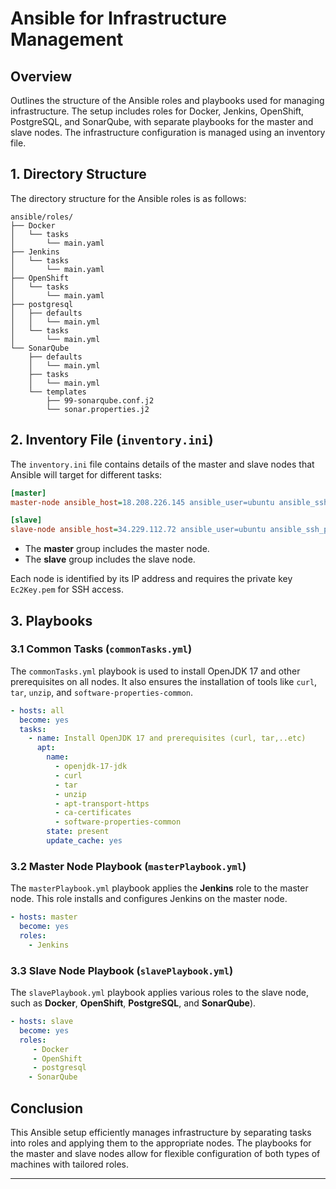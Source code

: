 # Ansible for Infrastructure Management
## Overview
Outlines the structure of the Ansible roles and playbooks used for managing infrastructure.
The setup includes roles for Docker, Jenkins, OpenShift, PostgreSQL, and SonarQube, with separate playbooks for the master and slave nodes. 
The infrastructure configuration is managed using an inventory file.

## 1.  Directory Structure

  The directory structure for the Ansible roles is as follows:

```plaintext
ansible/roles/
├── Docker
│   └── tasks
│       └── main.yaml
├── Jenkins
│   └── tasks
│       └── main.yaml
├── OpenShift
│   └── tasks
│       └── main.yaml
├── postgresql
│   ├── defaults
│   │   └── main.yml
│   └── tasks
│       └── main.yml
└── SonarQube
    ├── defaults
    │   └── main.yml
    ├── tasks
    │   └── main.yml
    └── templates
        ├── 99-sonarqube.conf.j2
        └── sonar.properties.j2
```



## 2. Inventory File (`inventory.ini`)

The `inventory.ini` file contains details of the master and slave nodes that Ansible will target for different tasks:

```ini
[master]
master-node ansible_host=18.208.226.145 ansible_user=ubuntu ansible_ssh_private_key_file=Ec2Key.pem

[slave]
slave-node ansible_host=34.229.112.72 ansible_user=ubuntu ansible_ssh_private_key_file=Ec2Key.pem
```

- The **master** group includes the master node.
- The **slave** group includes the slave node.

Each node is identified by its IP address and requires the private key `Ec2Key.pem` for SSH access.

## 3. Playbooks

### 3.1 Common Tasks (`commonTasks.yml`)

The `commonTasks.yml` playbook is used to install OpenJDK 17 and other prerequisites on all nodes. 
It also ensures the installation of tools like `curl`, `tar`, `unzip`, and `software-properties-common`.

```yaml
- hosts: all
  become: yes
  tasks:
    - name: Install OpenJDK 17 and prerequisites (curl, tar,..etc)
      apt:
        name:
          - openjdk-17-jdk
          - curl
          - tar
          - unzip
          - apt-transport-https
          - ca-certificates
          - software-properties-common
        state: present
        update_cache: yes
```

### 3.2 Master Node Playbook (`masterPlaybook.yml`)

The `masterPlaybook.yml` playbook applies the **Jenkins** role to the master node. This role installs and configures Jenkins on the master node.

```yaml
- hosts: master
  become: yes
  roles:
    - Jenkins
```

### 3.3 Slave Node Playbook (`slavePlaybook.yml`)

The `slavePlaybook.yml` playbook applies various roles to the slave node, such as **Docker**, **OpenShift**,  **PostgreSQL**, and **SonarQube**).

```yaml
- hosts: slave
  become: yes
  roles:
     - Docker
     - OpenShift
     - postgresql
    - SonarQube
```

## Conclusion

This Ansible setup efficiently manages infrastructure by separating tasks into roles and applying them to the appropriate nodes.
The playbooks for the master and slave nodes allow for flexible configuration of both types of machines with tailored roles.

---

